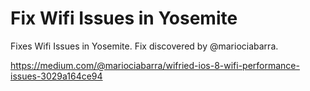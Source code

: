 Fix Wifi Issues in Yosemite
========================

Fixes Wifi Issues in Yosemite. Fix discovered by @mariociabarra.

https://medium.com/@mariociabarra/wifried-ios-8-wifi-performance-issues-3029a164ce94
